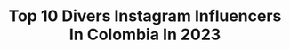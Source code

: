 ---
title: Top 10 Divers Instagram Influencers In Colombia In 2023
description: >-
  Find top divers Instagram influencers in Colombia in 2023. Most popular hashtags: #tbt #colombia #peru.
platform: Instagram
hits: 51
text_top: Analyze the most popular Instagram accounts on inBeat.
text_bottom: Our database holds 51 Instagram influencers like this in Colombia for you to collaborate.
profiles:
  - username: "donjuanarango"
    fullname: >-
      Juan Carlos Arango C.®️
    bio: >-
      💯🇨🇴🇦🇷🇧🇷🇹🇷🇦🇪💎👽🏐🐶🐮🐴🐝🐟🍋🌲💰🌽🚤🚘🏇🚴🎣🤾🏽‍♂️🏋🏃🎶✝️♈️ DIVERSIFICADOR PROFESIONAL ® Hago de todo Xq todo no me puede salir mal 😉"pepe"Mújica.Hijo de José y María 😄😇
    location: "Colombia"
    followers: 11140
    engagement: 954
    commentsToLikes: 0.004242
    id: ckapcbrsz36i10i78cij8rchg
    verified: false
    hashtags: "#agrario, #ganado, #rustico, #caballos"
  - username: "juliuribee8"
    fullname: >-
      JULI.U
    bio: >-
      @bettyblue_beauty ⚡️DIOS ES AMOR🤍 🔎Stalkea con confianza 💄Moda 🗣Chismes 😂Diversión 🙈Experiencias
    location: "Colombia"
    followers: 16993
    engagement: 117
    commentsToLikes: 0.110171
    id: ckf5oo7t032zb0j23ipto6o4z
    verified: false
    hashtags: "#red, #detumano, #outfits, #medellin"
  - username: "karol_lucerov"
    fullname: >-
      Karol Jesús Lucero V.❗️
    bio: >-
      Tv/Radio Host -Founder @AyudaAlProjimocl Sigan➡️ @FyKtravel @K_mindset21 Businessman Skydiver Diver @KBmusicdj🎧 #Bitcoin Trader📈📕⬇️CEO @Grupo_Luves🚀
    location: "Colombia"
    followers: 2548295
    engagement: 47
    commentsToLikes: 0.013510
    id: ck5q5jp5nt7ev0i11ixzxpicf
    verified: true
    hashtags: "#sanvalentin, #finde, #goodvibes, #photooftheday"
  - username: "alejandro_jama"
    fullname: >-
      alejandro Montañez🇨🇴
    bio: >-
      DonAlejandro📌 Solo diversión y risas 😂🤣 ⭐️PUBLICIDAD ⭐️⬇⬇ 📞 +57 3214043044
    location: "Colombia"
    followers: 200950
    engagement: 476
    commentsToLikes: 0.019080
    id: ck6uci13tfq0b0j71bit7tz6n
    verified: false
    hashtags: ""
  - username: "suheyncipriani"
    fullname: >-
      S U H E Y N 𓂀 C I P R I A N I
    bio: >-
      Sígueme para ser parte de esta linda familia ✨ Mamá de Alejandro. 🐥 PADI Diver. 🧜🏻‍♀️ Kurama 🦊
    location: "Colombia"
    followers: 25723
    engagement: 485
    commentsToLikes: 0.037715
    id: ck8tcvrv60vgm0j780ujrhjub
    verified: false
    hashtags: "#worldenvironmentday, #peru, #nature, #suheyncipriani"
  - username: "orlandoduque"
    fullname: >-
      orlandoduque
    bio: >-
      🇨🇴 Diver @redbull @wingsforlife @landrovercolombia @ride_bmc_col @duques808 @on_running Fundación Malpelo👇🏾👇🏾
    location: "Colombia"
    followers: 130739
    engagement: 188
    commentsToLikes: 0.015410
    id: ck0w0083ebqvp0i19u6g3j25x
    verified: true
    hashtags: "#tbt, #patrocinadoporskinceuticalsco, #rutinaskinceuticals, #hawaii"
  - username: "micolombiaoficial"
    fullname: >-
      Colombia
    bio: >-
      🧳 Viajes y Fotografías 📷 🔝Desde 2015 🔎 Descubre la diversidad Cultural, gastronómica y Natural de Colombia. 🇨🇴🇨🇴🇨🇴 🥘🏖⛰ Utiliza: #MicolombiaOficial
    location: "Colombia"
    followers: 51913
    engagement: 160
    commentsToLikes: 0.008259
    id: ck8svrh47cfix0j78wjx3w2ls
    verified: false
    hashtags: "#iphonemedellin"
  - username: "hagase_su_voluntad"
    fullname: >-
      Jossy, Toda tuya soy
    bio: >-
      Podrás encontrar oraciones, reflexiones, y diversas devociones, y palabras de aliento de parte de Dios. 💞🌎🇩🇴 Cuenta de respaldo @delamanodejesusymaria
    location: "Colombia"
    followers: 1419
    engagement: 4033
    commentsToLikes: 0.025501
    id: ck0w6egxn86m80i19ytvezjkf
    verified: false
    hashtags: "#fe, #dios, #enero, #graciasdios"
  - username: "sofia_jaramillo5"
    fullname: >-
      Sofia Jaramillo
    bio: >-
      Colombian-American Photographer & Filmmaker @natgeoadventure @natgeotravel @julianabicycles #diversifytheoutdoors #elevateBIPOCvoices
    location: "Colombia"
    followers: 23395
    engagement: 294
    commentsToLikes: 0.018022
    id: ck5zplqjgsvu50i14nt73m7ah
    verified: false
    hashtags: "#wintersports, #ninjasticking, #winteradventures, #skiing"
  - username: "lavozdelhincha.peru"
    fullname: >-
      La Voz del Hincha Peruano 🇵🇪
    bio: >-
      Sean bienvenidos al blog con el contenido más diverso sobre el fútbol peruano.
    location: "Colombia"
    followers: 27086
    engagement: 678
    commentsToLikes: 0.026709
    id: ck8tbxi4mxkj80j78cpluvs4r
    verified: false
    hashtags: "#claudiopizarro, #jeffersonfarfan, #pericoleon, #per"
---